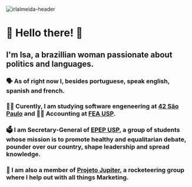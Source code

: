 ![irlalmeida-header](https://user-images.githubusercontent.com/27395209/111364292-cd5f5180-866f-11eb-8ffe-4f9c66a9836c.gif)

# :handshake: Hello there! :handshake:
## I'm Isa, a brazillian woman passionate about politics and languages. 

### :speaking_head: As of right now I, besides portuguese, speak english, spanish and french.

### :woman_astronaut: Curently, I am studying software engeneering at [42 São Paulo](https://www.42sp.org.br/) and :woman_office_worker: Accounting at [**FEA USP**](https://www.fea.usp.br/).

### :ballot_box: I am Secretary-General of [**EPEP USP**](https://github.com/epepusp/), a group of students whose mission is to promote healthy and equalitarian debate, pounder over our country, shape leadership and spread knowledge.

### :rocket: I am also a member of [**Projeto Jupiter**](https://github.com/Projeto-Jupiter), a rocketeering group where I help out with all things Marketing.

